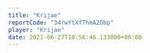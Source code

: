 ```yaml
---
title: "Krijae"
reportCode: "34rwYtXfThmA2Dbp"
player: "Krijae"
date: 2021-06-27T18:56:46.133000+00:00
---
```

